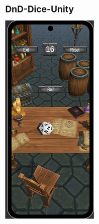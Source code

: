 # DnD-Dice-Unity

![screenshot](https://github.com/Batu-C137/DnD-Dice-Unity/blob/75992943da236f3329fcf239e6d10e94e5dfa051/Screenshot/Screenshot.png)
